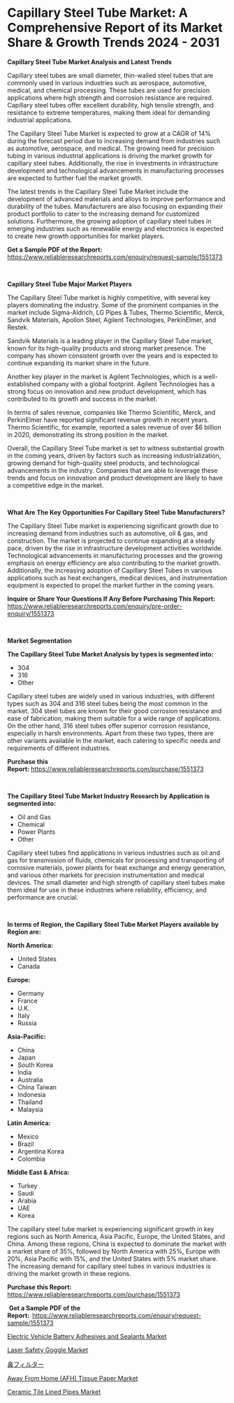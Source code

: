 <p><h1>Capillary Steel Tube Market: A Comprehensive Report of its Market Share & Growth Trends 2024 - 2031</h1></p><p><strong>Capillary Steel Tube Market Analysis and Latest Trends</strong></p>
<p><p>Capillary steel tubes are small diameter, thin-walled steel tubes that are commonly used in various industries such as aerospace, automotive, medical, and chemical processing. These tubes are used for precision applications where high strength and corrosion resistance are required. Capillary steel tubes offer excellent durability, high tensile strength, and resistance to extreme temperatures, making them ideal for demanding industrial applications.</p><p>The Capillary Steel Tube Market is expected to grow at a CAGR of 14% during the forecast period due to increasing demand from industries such as automotive, aerospace, and medical. The growing need for precision tubing in various industrial applications is driving the market growth for capillary steel tubes. Additionally, the rise in investments in infrastructure development and technological advancements in manufacturing processes are expected to further fuel the market growth.</p><p>The latest trends in the Capillary Steel Tube Market include the development of advanced materials and alloys to improve performance and durability of the tubes. Manufacturers are also focusing on expanding their product portfolio to cater to the increasing demand for customized solutions. Furthermore, the growing adoption of capillary steel tubes in emerging industries such as renewable energy and electronics is expected to create new growth opportunities for market players.</p></p>
<p><strong>Get a Sample PDF of the Report:&nbsp;</strong> <a href="https://www.reliableresearchreports.com/enquiry/request-sample/1551373">https://www.reliableresearchreports.com/enquiry/request-sample/1551373</a></p>
<p>&nbsp;</p>
<p><strong>Capillary Steel Tube Major Market Players</strong></p>
<p><p>The Capillary Steel Tube market is highly competitive, with several key players dominating the industry. Some of the prominent companies in the market include Sigma-Aldrich, LG Pipes & Tubes, Thermo Scientific, Merck, Sandvik Materials, Apollon Steel, Agilent Technologies, PerkinElmer, and Restek.</p><p>Sandvik Materials is a leading player in the Capillary Steel Tube market, known for its high-quality products and strong market presence. The company has shown consistent growth over the years and is expected to continue expanding its market share in the future.</p><p>Another key player in the market is Agilent Technologies, which is a well-established company with a global footprint. Agilent Technologies has a strong focus on innovation and new product development, which has contributed to its growth and success in the market.</p><p>In terms of sales revenue, companies like Thermo Scientific, Merck, and PerkinElmer have reported significant revenue growth in recent years. Thermo Scientific, for example, reported a sales revenue of over $6 billion in 2020, demonstrating its strong position in the market.</p><p>Overall, the Capillary Steel Tube market is set to witness substantial growth in the coming years, driven by factors such as increasing industrialization, growing demand for high-quality steel products, and technological advancements in the industry. Companies that are able to leverage these trends and focus on innovation and product development are likely to have a competitive edge in the market.</p></p>
<p>&nbsp;</p>
<p><strong>What Are The Key Opportunities For Capillary Steel Tube Manufacturers?</strong></p>
<p><p>The Capillary Steel Tube market is experiencing significant growth due to increasing demand from industries such as automotive, oil & gas, and construction. The market is projected to continue expanding at a steady pace, driven by the rise in infrastructure development activities worldwide. Technological advancements in manufacturing processes and the growing emphasis on energy efficiency are also contributing to the market growth. Additionally, the increasing adoption of Capillary Steel Tubes in various applications such as heat exchangers, medical devices, and instrumentation equipment is expected to propel the market further in the coming years.</p></p>
<p><strong>Inquire or Share Your Questions If Any Before Purchasing This Report:</strong> <a href="https://www.reliableresearchreports.com/enquiry/pre-order-enquiry/1551373">https://www.reliableresearchreports.com/enquiry/pre-order-enquiry/1551373</a></p>
<p>&nbsp;</p>
<p><strong>Market Segmentation</strong></p>
<p><strong>The Capillary Steel Tube Market Analysis by types is segmented into:</strong></p>
<p><ul><li>304</li><li>316</li><li>Other</li></ul></p>
<p><p>Capillary steel tubes are widely used in various industries, with different types such as 304 and 316 steel tubes being the most common in the market. 304 steel tubes are known for their good corrosion resistance and ease of fabrication, making them suitable for a wide range of applications. On the other hand, 316 steel tubes offer superior corrosion resistance, especially in harsh environments. Apart from these two types, there are other variants available in the market, each catering to specific needs and requirements of different industries.</p></p>
<p><strong>Purchase this Report:&nbsp;</strong><a href="https://www.reliableresearchreports.com/purchase/1551373">https://www.reliableresearchreports.com/purchase/1551373</a></p>
<p>&nbsp;</p>
<p><strong>The Capillary Steel Tube Market Industry Research by Application is segmented into:</strong></p>
<p><ul><li>Oil and Gas</li><li>Chemical</li><li>Power Plants</li><li>Other</li></ul></p>
<p><p>Capillary steel tubes find applications in various industries such as oil and gas for transmission of fluids, chemicals for processing and transporting of corrosive materials, power plants for heat exchange and energy generation, and various other markets for precision instrumentation and medical devices. The small diameter and high strength of capillary steel tubes make them ideal for use in these industries where reliability, efficiency, and performance are crucial.</p></p>
<p>&nbsp;</p>
<p><strong>In terms of Region, the Capillary Steel Tube Market Players available by Region are:</strong></p>
<p>
    <p> <strong> North America: </strong>
        <ul>
            <li>United States</li>
            <li>Canada</li>
        </ul>
        </p> 
    <p> <strong> Europe: </strong>
        <ul>
            <li>Germany</li>
            <li>France</li>
            <li>U.K.</li>
            <li>Italy</li>
            <li>Russia</li>
        </ul>
        </p> 
    <p> <strong> Asia-Pacific: </strong>
        <ul>
            <li>China</li>
            <li>Japan</li>
            <li>South Korea</li>
            <li>India</li>
            <li>Australia</li>
            <li>China Taiwan</li>
            <li>Indonesia</li>
            <li>Thailand</li>
            <li>Malaysia</li>
        </ul>
        </p> 
    <p> <strong> Latin America: </strong>
        <ul>
            <li>Mexico</li>
            <li>Brazil</li>
            <li>Argentina Korea</li>
            <li>Colombia</li>
        </ul>
        </p> 
    <p> <strong> Middle East & Africa: </strong>
        <ul>
            <li>Turkey</li>
            <li>Saudi</li>
            <li>Arabia</li>
            <li>UAE</li>
            <li>Korea</li>
        </ul>
    </p>
    </p>
<p><p>The capillary steel tube market is experiencing significant growth in key regions such as North America, Asia Pacific, Europe, the United States, and China. Among these regions, China is expected to dominate the market with a market share of 35%, followed by North America with 25%, Europe with 20%, Asia Pacific with 15%, and the United States with 5% market share. The increasing demand for capillary steel tubes in various industries is driving the market growth in these regions.</p></p>
<p><strong>Purchase this Report: </strong><a href="https://www.reliableresearchreports.com/purchase/1551373">https://www.reliableresearchreports.com/purchase/1551373</a></p>
<p>&nbsp;<strong>Get a Sample PDF of the Report:&nbsp;&nbsp;</strong><a href="https://www.reliableresearchreports.com/enquiry/request-sample/1551373">https://www.reliableresearchreports.com/enquiry/request-sample/1551373</a></p>
<p><strong></strong></p>
<p><p><a href="https://github.com/myacatherineblakecaczo9vcsw/Market-Research-Report-List-1/blob/main/electric-vehicle-battery-adhesives-and-sealants-market.md">Electric Vehicle Battery Adhesives and Sealants Market</a></p><p><a href="https://issuu.com/reportprime-2/docs/laser-safety-goggle-market-size-2030.pptx">Laser Safety Goggle Market</a></p><p><a href="https://github.com/ycmtqqhvk3273/Market-Research-Report-List-1/blob/main/3252307223.md">鼻フィルター</a></p><p><a href="https://issuu.com/reportprime-2/docs/away-from-home-afh-tissue-paper-market-size-2030.p">Away From Home (AFH) Tissue Paper Market</a></p><p><a href="https://github.com/okotobwrhuteie/Market-Research-Report-List-1/blob/main/ceramic-tile-lined-pipes-market.md">Ceramic Tile Lined Pipes Market</a></p></p>